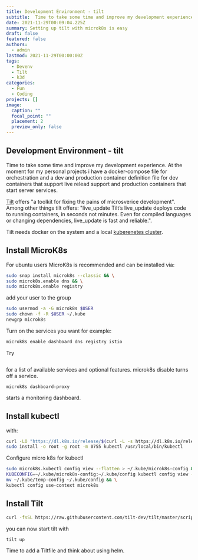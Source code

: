 ```yaml
---
title: Development Environment - tilt
subtitle:  Time to take some time and improve my development experience. 
date: 2021-11-29T00:09:04.225Z
summary: Setting up tilt with microk8s is easy
draft: false
featured: false
authors:
  - admin
lastmod: 2021-11-29T00:00:00Z
tags:
  - Devenv
  - Tilt
  - k3d
categories:
  - Fun
  - Coding
projects: []
image:
  caption: ""
  focal_point: ""
  placement: 2
  preview_only: false
---
```


## Development Environment - tilt
Time to take some time and improve my development experience. 
At the moment for my personal projects i have a docker-compose file for orchestration
and a dev and production container definition file for dev containers that support live relead support
and production containers that start server services.

[Tilt](https://docs.tilt.dev/) offers "a toolkit for fixing the pains of microsverice development". 
Among other things tilt offers:  "live_update Tilt’s live_update deploys code to running containers, in seconds not minutes. Even for compiled languages or changing dependencies, live_update is fast and reliable.".

Tilt needs docker on the system and a local [kuberenetes cluster](https://docs.tilt.dev/choosing_clusters.html).

## Install MicroK8s
For ubuntu users MicroK8s is recommended and can be installed via: 

```bash
sudo snap install microk8s --classic && \
sudo microk8s.enable dns && \
sudo microk8s.enable registry
```
add your user to the group
```bash
sudo usermod -a -G microk8s $USER
sudo chown -f -R $USER ~/.kube
newgrp microk8s
```

Turn on the services you want for example:
```bash
microk8s enable dashboard dns registry istio
```

Try 
```microk8s enable --help
```
for a list of available services and optional features. microk8s disable <name> turns off a service.

```
microk8s dashboard-proxy
```
starts a monitoring dashboard.

## Install kubectl
with:
```bash
curl -LO "https://dl.k8s.io/release/$(curl -L -s https://dl.k8s.io/release/stable.txt)/bin/linux/amd64/kubectl"
sudo install -o root -g root -m 0755 kubectl /usr/local/bin/kubectl
```
Configure micro k8s for kubectl
```bash
sudo microk8s.kubectl config view --flatten > ~/.kube/microk8s-config && \
KUBECONFIG=~/.kube/microk8s-config:~/.kube/config kubectl config view --flatten > ~/.kube/temp-config && \
mv ~/.kube/temp-config ~/.kube/config && \
kubectl config use-context microk8s
```

## Install Tilt
```bash
curl -fsSL https://raw.githubusercontent.com/tilt-dev/tilt/master/scripts/install.sh | bash
```
you can now start tilt with
```bash
tilt up
```

Time to add a Tiltfile and think about using helm. 